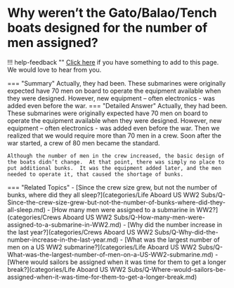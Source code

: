 # Why weren’t the Gato/Balao/Tench boats designed for the number of men assigned?

!!! help-feedback ""
    [Click here](https://replace.md) if you have something to add to this page. We would love to hear from you.

=== "Summary"
    Actually, they had been. These submarines were originally expected have 70 men on board to operate the equipment available when they were designed. However, new equipment – often electronics - was added even before the war.
=== "Detailed Answer"
    Actually, they had been.  These submarines were originally expected have 70 men on board to operate the equipment available when they were designed.  However, new equipment – often electronics - was added even before the war.  Then we realized that we would require more than 70 men in a crew.  Soon after the war started, a crew of 80 men became the standard.

    Although the number of men in the crew increased, the basic design of the boats didn’t change.  At that point, there was simply no place to put additional bunks.  It was the equipment added later, and the men needed to operate it, that caused the shortage of bunks.
=== "Related Topics"
    - [Since the crew size grew, but not the number of bunks, where did they all sleep?](categories/Life Aboard US WW2 Subs/Q-Since-the-crew-size-grew-but-not-the-number-of-bunks-where-did-they-all-sleep.md)
    - [How many men were assigned to a submarine in WW2?](categories/Crews Aboard US WW2 Subs/Q-How-many-men-were-assigned-to-a-submarine-in-WW2.md)
    - [Why did the number increase in the last year?](categories/Crews Aboard US WW2 Subs/Q-Why-did-the-number-increase-in-the-last-year.md)
    - [What was the largest number of men on a US WW2 submarine?](categories/Life Aboard US WW2 Subs/Q-What-was-the-largest-number-of-men-on-a-US-WW2-submarine.md)
    - [Where would sailors be assigned when it was time for them to get a longer break?](categories/Life Aboard US WW2 Subs/Q-Where-would-sailors-be-assigned-when-it-was-time-for-them-to-get-a-longer-break.md)
